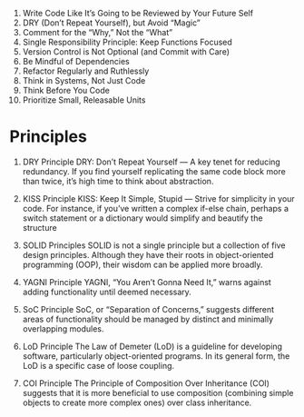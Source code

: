 
1. Write Code Like It’s Going to be Reviewed by Your Future Self
2. DRY (Don’t Repeat Yourself), but Avoid “Magic”
3. Comment for the “Why,” Not the “What”
4. Single Responsibility Principle: Keep Functions Focused
5. Version Control is Not Optional (and Commit with Care)
6. Be Mindful of Dependencies
7. Refactor Regularly and Ruthlessly
8. Think in Systems, Not Just Code
9. Think Before You Code
10. Prioritize Small, Releasable Units

# Principles

1. DRY Principle
DRY: Don’t Repeat Yourself — A key tenet for reducing redundancy. If you find yourself replicating the same code block more than twice, it’s high time to think about abstraction.

2. KISS Principle
KISS: Keep It Simple, Stupid — Strive for simplicity in your code. For instance, if you’ve written a complex if-else chain, perhaps a switch statement or a dictionary would simplify and beautify the structure

3. SOLID Principles
SOLID is not a single principle but a collection of five design principles. Although they have their roots in object-oriented programming (OOP), their wisdom can be applied more broadly.

4. YAGNI Principle
YAGNI, “You Aren’t Gonna Need It,” warns against adding functionality until deemed necessary.

5. SoC Principle
SoC, or “Separation of Concerns,” suggests different areas of functionality should be managed by distinct and minimally overlapping modules.

6. LoD Principle
The Law of Demeter (LoD) is a guideline for developing software, particularly object-oriented programs. In its general form, the LoD is a specific case of loose coupling.

7. COI Principle
The Principle of Composition Over Inheritance (COI) suggests that it is more beneficial to use composition (combining simple objects to create more complex ones) over class inheritance.

